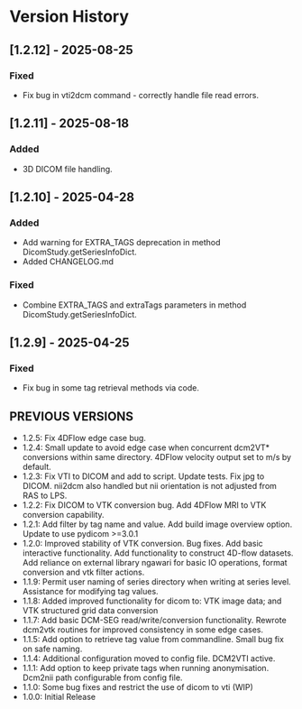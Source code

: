 # Version History

## [1.2.12] - 2025-08-25
### Fixed
- Fix bug in vti2dcm command - correctly handle file read errors.

## [1.2.11] - 2025-08-18
### Added
- 3D DICOM file handling.

## [1.2.10] - 2025-04-28
### Added
- Add warning for EXTRA_TAGS deprecation in method DicomStudy.getSeriesInfoDict.
- Added CHANGELOG.md

### Fixed
- Combine EXTRA_TAGS and extraTags parameters in method DicomStudy.getSeriesInfoDict.


## [1.2.9] - 2025-04-25
### Fixed
- Fix bug in some tag retrieval methods via code. 

## PREVIOUS VERSIONS

- 1.2.5: Fix 4DFlow edge case bug. 
- 1.2.4: Small update to avoid edge case when concurrent dcm2VT* conversions within same directory. 4DFlow velocity output set to m/s by default. 
- 1.2.3: Fix VTI to DICOM and add to script. Update tests. Fix jpg to DICOM. nii2dcm also handled but nii orientation is not adjusted from RAS to LPS. 
- 1.2.2: Fix DICOM to VTK conversion bug. Add 4DFlow MRI to VTK conversion capability. 
- 1.2.1: Add filter by tag name and value. Add build image overview option. Update to use pydicom >=3.0.1
- 1.2.0: Improved stability of VTK conversion. Bug fixes. Add basic interactive functionality. Add functionality to construct 4D-flow datasets. Add reliance on external library ngawari for basic IO operations, format conversion and vtk filter actions. 
- 1.1.9: Permit user naming of series directory when writing at series level. Assistance for modifying tag values. 
- 1.1.8: Added improved functionality for dicom to: VTK image data; and VTK structured grid data conversion
- 1.1.7: Add basic DCM-SEG read/write/conversion functionality. Rewrote dcm2vtk routines for improved consistency in some edge cases. 
- 1.1.5: Add option to retrieve tag value from commandline. Small bug fix on safe naming. 
- 1.1.4: Additional configuration moved to config file. DCM2VTI active. 
- 1.1.1: Add option to keep private tags when running anonymisation. Dcm2nii path configurable from config file. 
- 1.1.0: Some bug fixes and restrict the use of dicom to vti (WIP)
- 1.0.0: Initial Release